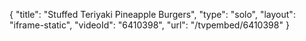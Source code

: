 {
    "title": "Stuffed Teriyaki Pineapple Burgers",
    "type": "solo",
    "layout": "iframe-static",
    "videoId": "6410398",
    "url": "\/tvpembed\/6410398"
}